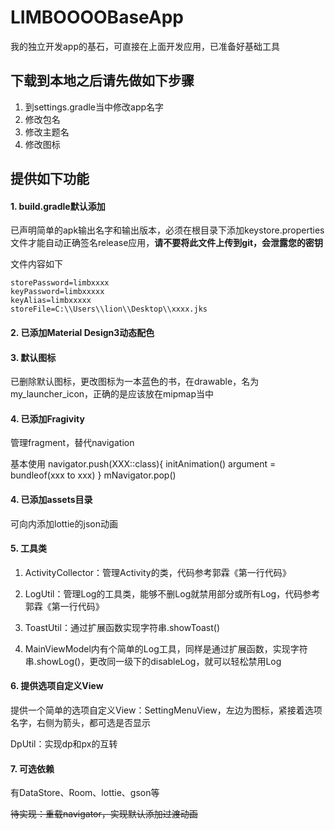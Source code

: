 # LIMBOOOOBaseApp

我的独立开发app的基石，可直接在上面开发应用，已准备好基础工具



## 下载到本地之后请先做如下步骤

1. 到settings.gradle当中修改app名字
2. 修改包名
3. 修改主题名
4. 修改图标



## 提供如下功能



#### 1. build.gradle默认添加

已声明简单的apk输出名字和输出版本，必须在根目录下添加keystore.properties文件才能自动正确签名release应用，**请不要将此文件上传到git，会泄露您的密钥**

文件内容如下

```
storePassword=limbxxxx
keyPassword=limbxxxxx
keyAlias=limbxxxxx
storeFile=C:\\Users\\lion\\Desktop\\xxxx.jks
```



#### 2. 已添加Material Design3动态配色



#### 3. 默认图标

已删除默认图标，更改图标为一本蓝色的书，在drawable，名为my_launcher_icon，正确的是应该放在mipmap当中



#### 4. 已添加Fragivity

管理fragment，替代navigation

基本使用
navigator.push(XXX::class){ initAnimation()  argument = bundleof(xxx to xxx) }
mNavigator.pop()



#### 4. 已添加assets目录

可向内添加lottie的json动画



#### 5. 工具类

1. ActivityCollector：管理Activity的类，代码参考郭霖《第一行代码》

2. LogUtil：管理Log的工具类，能够不删Log就禁用部分或所有Log，代码参考郭霖《第一行代码》
3. ToastUtil：通过扩展函数实现字符串.showToast()
4. MainViewModel内有个简单的Log工具，同样是通过扩展函数，实现字符串.showLog()，更改同一级下的disableLog，就可以轻松禁用Log

#### 6. 提供选项自定义View

提供一个简单的选项自定义View：SettingMenuView，左边为图标，紧接着选项名字，右侧为箭头，都可选是否显示

DpUtil：实现dp和px的互转

#### 7. 可选依赖

有DataStore、Room、lottie、gson等



~~待实现：重载navigator，实现默认添加过渡动画~~

